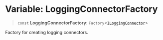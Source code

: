 # Variable: LoggingConnectorFactory

> `const` **LoggingConnectorFactory**: `Factory`\<[`ILoggingConnector`](../interfaces/ILoggingConnector.md)\>

Factory for creating logging connectors.
